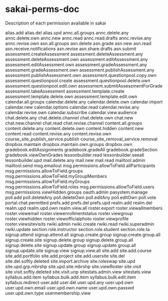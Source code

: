 # sakai-perms-doc
Description of each permission available in sakai

alias.add
alias.del
alias.upd
annc.all.groups
annc.delete.any
annc.delete.own
annc.new
annc.read
annc.read.drafts
annc.revise.any
annc.revise.own
asn.all.groups
asn.delete
asn.grade
asn.new
asn.read
asn.receive.notifications
asn.revise
asn.share.drafts
asn.submit
assessment.createAssessment
assessment.deleteAssessment.any
assessment.deleteAssessment.own
assessment.editAssessment.any
assessment.editAssessment.own
assessment.gradeAssessment.any
assessment.gradeAssessment.own
assessment.publishAssessment.any
assessment.publishAssessment.own
assessment.questionpool.copy.own
assessment.questionpool.create
assessment.questionpool.delete.own
assessment.questionpool.edit.own
assessment.submitAssessmentForGrade
assessment.takeAssessment
assessment.template.create
assessment.template.delete.own
assessment.template.edit.own
calendar.all.groups
calendar.delete.any
calendar.delete.own
calendar.import
calendar.new
calendar.options
calendar.read
calendar.revise.any
calendar.revise.own
calendar.subscribe
calendar.view.audience
chat.delete.any
chat.delete.channel
chat.delete.own
chat.new
chat.new.channel
chat.read
chat.revise.channel
content.all.groups
content.delete.any
content.delete.own
content.hidden
content.new
content.read
content.revise.any
content.revise.own
course_site_publish_service.publish
course_site_removal_service.removal
dropbox.maintain
dropbox.maintain.own.groups
dropbox.own
gradebook.editAssignments
gradebook.gradeAll
gradebook.gradeSection
gradebook.viewOwnGrades
lessonbuilder.read
lessonbuilder.seeall
lessonbuilder.upd
mail.delete.any
mail.new
mail.read
mailtool.admin
mailtool.send
msg.emailout
msg.permissions.allowToField.allParticipants
msg.permissions.allowToField.groups
msg.permissions.allowToField.myGroupMembers
msg.permissions.allowToField.myGroups
msg.permissions.allowToField.roles
msg.permissions.allowToField.users
msg.permissions.viewHidden.groups
oauth.admin
pasystem.manage
poll.add
poll.deleteAny
poll.deleteOwn
poll.editAny
poll.editOwn
poll.vote
portal.chat.permitted
prefs.add
prefs.del
prefs.upd
realm.add
realm.del
realm.upd
realm.upd.own
realm.view.all
roster.export
roster.viewallmembers
roster.viewemail
roster.viewenrollmentstatus
roster.viewgroup
roster.viewhidden
roster.viewofficialphoto
roster.viewprofile
roster.viewsitevisits
rwiki.admin
rwiki.create
rwiki.read
rwiki.superadmin
rwiki.update
section.role.instructor
section.role.student
section.role.ta
signup.attend
signup.attend.all
signup.create.group
signup.create.group.all
signup.create.site
signup.delete.group
signup.delete.group.all
signup.delete.site
signup.update.group
signup.update.group.all
signup.update.site
signup.view
signup.view.all
site.add
site.add.course
site.add.portfolio
site.add.project
site.add.usersite
site.del
site.del.softly.deleted
site.import.archive
site.roleswap
site.upd
site.upd.grp.mbrshp
site.upd.site.mbrshp
site.viewRoster
site.visit
site.visit.softly.deleted
site.visit.unp
sitestats.admin.view
sitestats.view
syllabus.add.item
syllabus.bulk.add.item
syllabus.bulk.edit.item
syllabus.redirect
user.add
user.del
user.upd.any
user.upd.own
user.upd.own.email
user.upd.own.name
user.upd.own.passwd
user.upd.own.type
usermembership.view 
